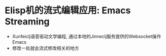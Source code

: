 # Elisp机的流式编辑应用: Emacs Streaming
* Xunfeiclj语音驱动文学编程, 通过本地的Jimwclj服务提供的Websocket操作Emacs
* 修改一处就会流式修改相关的地方

